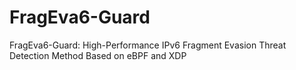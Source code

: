 # FragEva6-Guard
FragEva6-Guard: High-Performance IPv6 Fragment Evasion Threat Detection Method Based on eBPF and XDP

